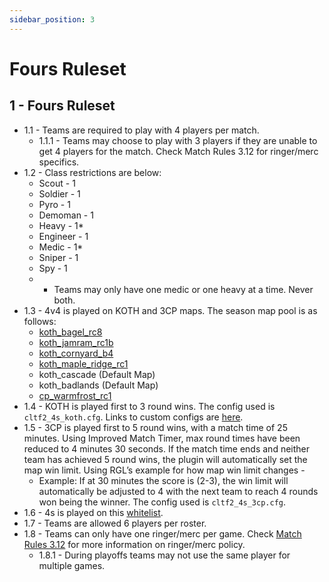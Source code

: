 ```yaml
---
sidebar_position: 3
---
```


# Fours Ruleset

## 1 - Fours Ruleset
- 1.1 - Teams are required to play with 4 players per match.
  - 1.1.1 - Teams may choose to play with 3 players if they are unable to get 4 players for the match. Check Match Rules 3.12 for ringer/merc specifics.
- 1.2 - Class restrictions are below:
  - Scout - 1
  - Soldier - 1
  - Pyro - 1
  - Demoman - 1
  - Heavy - 1*
  - Engineer - 1
  - Medic - 1*
  - Sniper - 1
  - Spy - 1
  -  * Teams may only have one medic or one heavy at a time. Never both.
- 1.3 - 4v4 is played on KOTH and 3CP maps. The season map pool is as follows:
   - [koth_bagel_rc8](dl.serveme.tf/maps/koth_bagel_rc8.bsp)
  - [koth_jamram_rc1b](dl.serveme.tf/maps/koth_jamram_rc1b.bsp)
  - [koth_cornyard_b4](dl.serveme.tf/maps/koth_cornyard_b4.bsp)
  - [koth_maple_ridge_rc1](dl.serveme.tf/maps/koth_maple_ridge_rc1.bsp)
  - koth_cascade (Default Map)
  - koth_badlands (Default Map)
  - [cp_warmfrost_rc1](dl.serveme.tf/maps/cp_warmfrost_rc1.bsp)
- 1.4 - KOTH is played first to 3 round wins. The config used is `cltf2_4s_koth.cfg`. Links to custom configs are [here](https://drive.google.com/drive/folders/1l8M0ptyy3xYmhafvwtymCJsUinynw6_u?usp=sharing).
- 1.5 - 3CP is played first to 5 round wins, with a match time of 25 minutes. Using Improved Match Timer, max round times have been reduced to 4 minutes 30 seconds. If the match time ends and neither team has achieved 5 round wins, the plugin will automatically set the map win limit. Using RGL’s example for how map win limit changes -
  - Example: If at 30 minutes the score is (2-3), the win limit will automatically be adjusted to 4 with the next team to reach 4 rounds won being the winner. The config used is `cltf2_4s_3cp.cfg`.
- 1.6 - 4s is played on this [whitelist](https://whitelist.tf/14328).
- 1.7 - Teams are allowed 6 players per roster.
- 1.8 - Teams can only have one ringer/merc per game. Check [Match Rules 3.12](/docs/General/league-rules#3---match-rules) for more information on ringer/merc policy.
  - 1.8.1 - During playoffs teams may not use the same player for multiple games.
